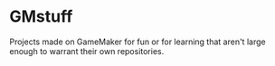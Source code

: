 # GMstuff


Projects made on GameMaker for fun or for learning that aren't large enough to warrant their own repositories.
